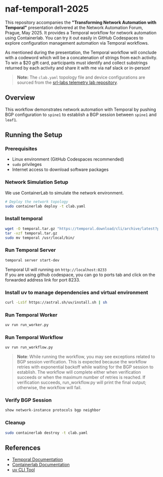 # naf-temporal1-2025

This repository accompanies the **"Transforming Network Automation with Temporal"** presentation delivered at the Network Automation Forum, Prague, May 2025. It provides a Temporal workflow for network automation using Containerlab. You can try it out easily in GitHub Codespaces to explore configuration management automation via Temporal workflows.

As mentioned during the presentation, the Temporal workflow will conclude with a codeword which will be a concatenation of strings from each activity. To win a $20 gift card, participants must identify and collect substrings returned by each activity and share it with me via naf slack or in-person!

> **Note:** The `clab.yaml` topology file and device configurations are sourced from the [srl-labs telemetry lab repository](https://github.com/srl-labs/srl-telemetry-lab).

## Overview

This workflow demonstrates network automation with Temporal by pushing BGP configuration to `spine1` to establish a BGP session between `spine1` and `leaf1`.

## Running the Setup

### Prerequisites

- Linux environment (GitHub Codespaces recommended)  
- `sudo` privileges  
- Internet access to download software packages  

### Network Simulation Setup

We use ContainerLab to simulate the network environment.

```bash
# Deploy the network topology
sudo containerlab deploy -t clab.yaml
```

### Install temporal

```bash
wget -O temporal.tar.gz "https://temporal.download/cli/archive/latest?platform=linux&arch=amd64"
tar -xzf temporal.tar.gz
sudo mv temporal /usr/local/bin/
```

### Run Temporal Server

```bash
temporal server start-dev
```

Temporal UI will running on `http://localhost:8233`\
If you are using github codespace, you can go to ports tab and click on the forwarded address link for port 8233.

### Install uv to manage dependencies and virtual environment

```bash
curl -LsSf https://astral.sh/uv/install.sh | sh
```

### Run Temporal Worker

```bash
uv run run_worker.py
```

### Run Temporal Workflow

```bash
uv run run_workflow.py
```

> **Note**: While running the workflow, you may see exceptions related to BGP session verification. This is expected because the workflow retries with exponential backoff while waiting for the BGP session to establish. The workflow will complete either when verification succeeds or when the maximum number of retries is reached. If verification succeeds, run_workflow.py will print the final output; otherwise, the workflow will fail.

### Verify BGP Session

```bash
show network-instance protocols bgp neighbor
```

### Cleanup

```bash
sudo containerlab destroy -t clab.yaml
```

## References

- [Temporal Documentation](https://docs.temporal.io/)
- [Containerlab Documentation](https://containerlab.dev/)
- [uv CLI Tool](https://astral.sh/uv/)
